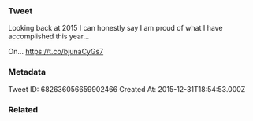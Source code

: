 ### Tweet
Looking back at 2015 I can honestly say I am proud of what I have accomplished this year... 

On… https://t.co/bjunaCyGs7

### Metadata
Tweet ID: 682636056659902466
Created At: 2015-12-31T18:54:53.000Z

### Related

